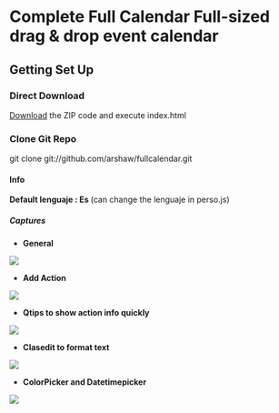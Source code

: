 <h1>Complete Full Calendar Full-sized drag & drop event calendar</h1>

<h2>Getting Set Up</h2>

<h3>Direct Download</h3>
<a href="https://github.com/neotic82/CompleteFullCalendar/archive/master.zip">Download</a> the ZIP code and execute index.html


<h3>Clone Git Repo</h3>

git clone git://github.com/arshaw/fullcalendar.git

<h4>Info</h4>

<strong>Default lenguaje : Es </strong> (can change the lenguaje in perso.js)

<h5>Captures</h5>

- <strong>General</strong>

<img src="https://raw.githubusercontent.com/neotic82/CompleteFullCalendar/master/img_examples/calendar.jpg"/>

- <strong>Add Action</strong>

<img src="https://raw.githubusercontent.com/neotic82/CompleteFullCalendar/master/img_examples/calendar_add.jpg"/>


- <strong>Qtips to show action info quickly</strong>

<img src="https://raw.githubusercontent.com/neotic82/CompleteFullCalendar/master/img_examples/qtip.jpg"/>


- <strong>Clasedit to format text</strong>

<img src="https://raw.githubusercontent.com/neotic82/CompleteFullCalendar/master/img_examples/classyedit.jpg"/>


- <strong>ColorPicker and Datetimepicker</strong>

<img src="https://raw.githubusercontent.com/neotic82/CompleteFullCalendar/master/img_examples/colorpicker-datetimepicker.jpg"/>
